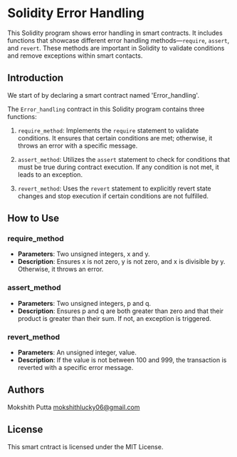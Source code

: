 # Solidity Error Handling

This Solidity program shows error handling in smart contracts. It includes functions that showcase different error handling methods—`require`, `assert`, and `revert`. These methods are important in Solidity to validate conditions and remove exceptions within smart contacts.

## Introduction

We start of by declaring a smart contract named 'Error_handling'.  

The `Error_handling` contract in this Solidity program contains three functions:

1. `require_method`: Implements the `require` statement to validate conditions. It ensures that certain conditions are met; otherwise, it throws an error with a specific message.

2. `assert_method`: Utilizes the `assert` statement to check for conditions that must be true during contract execution. If any condition is not met, it leads to an exception.

3. `revert_method`: Uses the `revert` statement to explicitly revert state changes and stop execution if certain conditions are not fulfilled.

## How to Use

### require_method
- **Parameters**: Two unsigned integers, x and y.
- **Description**: Ensures x is not zero, y is not zero, and x is divisible by y. Otherwise, it throws an error.

### assert_method
- **Parameters**: Two unsigned integers, p and q.
- **Description**: Ensures p and q are both greater than zero and that their product is greater than their sum. If not, an exception is triggered.

### revert_method
- **Parameters**: An unsigned integer, value.
- **Description**: If the value is not between 100 and 999, the transaction is reverted with a specific error message.


## Authors

Mokshith Putta
mokshithlucky06@gmail.com

## License

This smart cntract is licensed under the MIT License.
